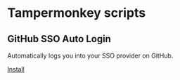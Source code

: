 # Tampermonkey scripts

## GitHub SSO Auto Login

Automatically logs you into your SSO provider on GitHub.

[Install](https://github.com/Salzian/tampermonkey-scripts/raw/main/GitHub%20SSO%20Auto%20Login.user.js)
